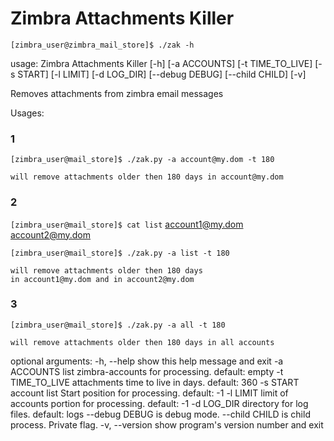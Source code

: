 # Zimbra Attachments Killer

`[zimbra_user@zimbra_mail_store]$ ./zak -h`

usage: Zimbra Attachments Killer [-h] [-a ACCOUNTS] [-t TIME_TO_LIVE]
                                 [-s START] [-l LIMIT] [-d LOG_DIR]
                                 [--debug DEBUG] [--child CHILD] [-v]

Removes attachments from zimbra email messages

Usages:

### 1

`[zimbra_user@mail_store]$ ./zak.py -a account@my.dom -t 180`

    will remove attachments older then 180 days in account@my.dom

### 2

`[zimbra_user@mail_store]$ cat list`
account1@my.dom
account2@my.dom

`[zimbra_user@mail_store]$ ./zak.py -a list -t 180`

    will remove attachments older then 180 days
    in account1@my.dom and in account2@my.dom

### 3

`[zimbra_user@mail_store]$ ./zak.py -a all -t 180`

    will remove attachments older then 180 days in all accounts

optional arguments:
  -h, --help       show this help message and exit
  -a ACCOUNTS      list zimbra-accounts for processing. default: empty
  -t TIME_TO_LIVE  attachments time to live in days. default: 360
  -s START         account list Start position for processing. default: -1
  -l LIMIT         limit of accounts portion for processing. default: -1
  -d LOG_DIR       directory for log files. default: logs
  --debug DEBUG    is debug mode.
  --child CHILD    is child process. Private flag.
  -v, --version    show program's version number and exit